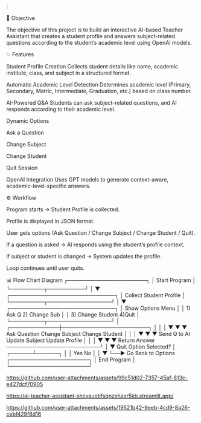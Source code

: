 :

🎯 Objective

The objective of this project is to build an interactive AI-based Teacher Assistant that creates a student profile and answers subject-related questions according to the student’s academic level using OpenAI models.

✨ Features

Student Profile Creation
Collects student details like name, academic institute, class, and subject in a structured format.

Automatic Academic Level Detection
Determines academic level (Primary, Secondary, Matric, Intermediate, Graduation, etc.) based on class number.

AI-Powered Q&A
Students can ask subject-related questions, and AI responds according to their academic level.

Dynamic Options

Ask a Question

Change Subject

Change Student

Quit Session

OpenAI Integration
Uses GPT models to generate context-aware, academic-level-specific answers.

⚙️ Workflow

Program starts → Student Profile is collected.

Profile is displayed in JSON format.

User gets options (Ask Question / Change Subject / Change Student / Quit).

If a question is asked → AI responds using the student’s profile context.

If subject or student is changed → System updates the profile.

Loop continues until user quits.

📊 Flow Chart Diagram
         ┌─────────────────────┐
         │   Start Program     │
         └─────────┬──────────┘
                   │
                   ▼
     ┌────────────────────────────┐
     │ Collect Student Profile    │
     └─────────┬─────────────────┘
               │
               ▼
     ┌────────────────────────────┐
     │  Show Options Menu         │
     │  1) Ask Q  2) Change Sub   │
     │  3) Change Student  4)Quit │
     └─────────┬─────────────────┘
               │
 ┌─────────────┼───────────────────────┐
 │             │                       │
 ▼             ▼                       ▼
Ask Question  Change Subject      Change Student
 │             │                       │
 ▼             ▼                       ▼
Send Q to AI  Update Subject      Update Profile
 │             │                       │
 ▼             ▼                       ▼
Return Answer ─────────────────────────┘
               │
               ▼
        Quit Option Selected?
               │
        ┌──────┴──────┐
        │             │
       Yes           No
        │             │
        ▼             └──► Go Back to Options
┌─────────────────────┐
│   End Program       │
└─────────────────────┘

https://github.com/user-attachments/assets/99c51d02-7357-45af-813c-e427dcf70905

https://ai-teacher-assistant-shcyauotifsqnzxhzer5kb.streamlit.app/

https://github.com/user-attachments/assets/19521b42-9eeb-4cd9-8a26-cebf429f6d16





